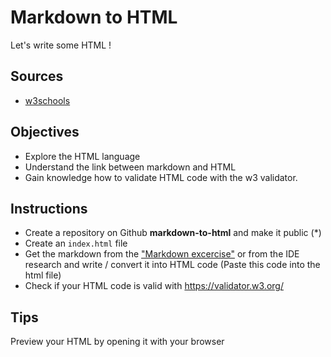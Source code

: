 # Markdown to HTML

Let's write some HTML !

## Sources

- [w3schools](https://www.w3schools.com/html/default.asp)


## Objectives

- Explore the HTML language
- Understand the link between markdown and HTML
- Gain knowledge how to validate HTML code with the w3 validator.

## Instructions

- Create a repository on Github **markdown-to-html** and make it public (*)
- Create an `index.html` file
- Get the markdown from the ["Markdown excercise"](/1.The-Fields/3.Markdown/markdown.md) or from the IDE research and write / convert it into HTML code
  (Paste this code into the html file)
- Check if your HTML code is valid with https://validator.w3.org/

## Tips

Preview your HTML by opening it with your browser 


